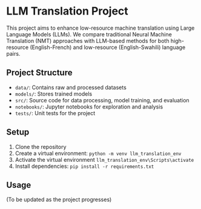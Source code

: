 # LLM Translation Project

This project aims to enhance low-resource machine translation using Large Language Models (LLMs). We compare traditional Neural Machine Translation (NMT) approaches with LLM-based methods for both high-resource (English-French) and low-resource (English-Swahili) language pairs.

## Project Structure

- `data/`: Contains raw and processed datasets
- `models/`: Stores trained models
- `src/`: Source code for data processing, model training, and evaluation
- `notebooks/`: Jupyter notebooks for exploration and analysis
- `tests/`: Unit tests for the project

## Setup

1. Clone the repository
2. Create a virtual environment: `python -m venv llm_translation_env`
3. Activate the virtual environment `llm_translation_env\Scripts\activate`
4. Install dependencies: `pip install -r requirements.txt`

## Usage

(To be updated as the project progresses)